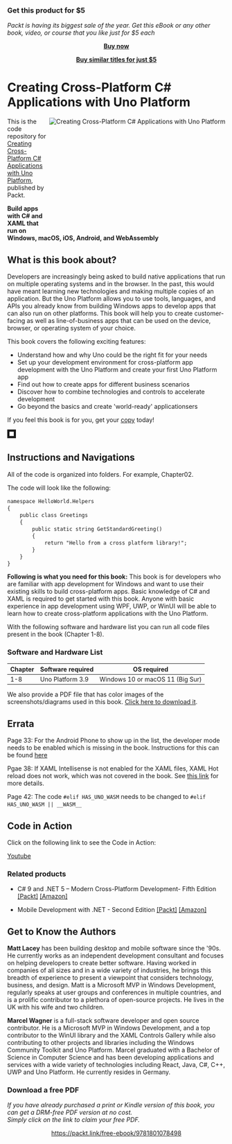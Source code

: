 
### Get this product for $5

<i>Packt is having its biggest sale of the year. Get this eBook or any other book, video, or course that you like just for $5 each</i>


<b><p align='center'>[Buy now](https://packt.link/9781801078498)</p></b>


<b><p align='center'>[Buy similar titles for just $5](https://subscription.packtpub.com/search)</p></b>


# Creating Cross-Platform C# Applications with Uno Platform

<a href="https://www.packtpub.com/product/creating-cross-platform-c-applications-with-uno/9781801078498"><img src="https://static.packt-cdn.com/products/9781801078498/cover/smaller" alt="Creating Cross-Platform C# Applications with Uno Platform" height="256px" align="right"></a>

This is the code repository for [Creating Cross-Platform C# Applications with Uno Platform](https://www.packtpub.com/product/creating-cross-platform-c-applications-with-uno/9781801078498), published by Packt.

**Build apps with C# and XAML that run on Windows, macOS, iOS, Android, and WebAssembly**

## What is this book about?
Developers are increasingly being asked to build native applications that run on multiple operating systems and in the browser. In the past, this would have meant learning new technologies and making multiple copies of an application. But the Uno Platform allows you to use tools, languages, and APIs you already know from building Windows apps to develop apps that can also run on other platforms. This book will help you to create customer-facing as well as line-of-business apps that can be used on the device, browser, or operating system of your choice.

This book covers the following exciting features: 
* Understand how and why Uno could be the right fit for your needs
* Set up your development environment for cross-platform app development with the Uno Platform and create your first Uno Platform app
* Find out how to create apps for different business scenarios
* Discover how to combine technologies and controls to accelerate development
* Go beyond the basics and create 'world-ready' applicationsers

If you feel this book is for you, get your [copy](https://www.amazon.com/dp/1801078491) today!

<a href="https://www.packtpub.com/?utm_source=github&utm_medium=banner&utm_campaign=GitHubBanner"><img src="https://raw.githubusercontent.com/PacktPublishing/GitHub/master/GitHub.png" 
alt="https://www.packtpub.com/" border="5" /></a>


## Instructions and Navigations
All of the code is organized into folders. For example, Chapter02.

The code will look like the following:
```
namespace HelloWorld.Helpers
{
    public class Greetings
    {
        public static string GetStandardGreeting()
        {
            return "Hello from a cross platform library!";
        }
    }
}
```

**Following is what you need for this book:**
This book is for developers who are familiar with app development for Windows and want to use their existing skills to build cross-platform apps. Basic knowledge of C# and XAML is required to get started with this book. Anyone with basic experience in app development using WPF, UWP, or WinUI will be able to learn how to create cross-platform applications with the Uno Platform.

With the following software and hardware list you can run all code files present in the book (Chapter 1-8).

### Software and Hardware List

| Chapter  | Software required                   | OS required                        |
| -------- | ------------------------------------| -----------------------------------|
| 1-8        | Uno Platform 3.9                     | Windows 10 or macOS 11 (Big Sur)  |



We also provide a PDF file that has color images of the screenshots/diagrams used in this book. [Click here to download it](https://static.packt-cdn.com/downloads/9781801078498_ColorImages.pdf).

## Errata

Page 33: For the Android Phone to show up in the list, the developer mode needs to be enabled which is missing in the book. Instructions for this can be found [here](https://docs.microsoft.com/en-us/xamarin/android/get-started/installation/set-up-device-for-development)

Pgae 38: If XAML Intellisense is not enabled for the XAML files, XAML Hot reload does not work, which was not covered in the book. See [this link](https://platform.uno/docs/articles/get-started-vs.html#make-sure-xaml-intellisense-is-enabled) for more details.

Page 42: The code `#elif HAS_UNO_WASM` needs to be changed to `#elif HAS_UNO_WASM || __WASM__` 

## Code in Action

Click on the following link to see the Code in Action:

[Youtube](https://bit.ly/3yHTfYL)

### Related products <Other books you may enjoy>
* C# 9 and .NET 5 – Modern Cross-Platform Development- Fifth Edition [[Packt]](https://www.packtpub.com/product/c-9-and-net-5-modern-cross-platform-development-fifth-edition/9781800568105) [[Amazon]](https://www.amazon.com/dp/180056810X)

* Mobile Development with .NET - Second Edition [[Packt]](https://www.packtpub.com/product/mobile-development-with-asp-net-core-5-second-edition/9781800204690) [[Amazon]](https://www.amazon.com/dp/1800204698)

## Get to Know the Authors
**Matt Lacey**
has been building desktop and mobile software since the '90s. He currently works as an independent development consultant and focuses on helping developers to create better software. Having worked in companies of all sizes and in a wide variety of industries, he brings this breadth of experience to present a viewpoint that considers technology, business, and design.
Matt is a Microsoft MVP in Windows Development, regularly speaks at user groups and conferences in multiple countries, and is a prolific contributor to a plethora of open-source projects. He lives in the UK with his wife and two children.

**Marcel Wagner**
is a full-stack software developer and open source contributor. He is a Microsoft MVP in Windows Development, and a top contributor to the WinUI library and the XAML Controls Gallery while also contributing to other projects and libraries including the Windows Community Toolkit and Uno Platform.
Marcel graduated with a Bachelor of Science in Computer Science and has been developing applications and services with a wide variety of technologies including React, Java, C#, C++, UWP and Uno Platform. He currently resides in Germany.




### Download a free PDF

 <i>If you have already purchased a print or Kindle version of this book, you can get a DRM-free PDF version at no cost.<br>Simply click on the link to claim your free PDF.</i>
<p align="center"> <a href="https://packt.link/free-ebook/9781801078498">https://packt.link/free-ebook/9781801078498 </a> </p>